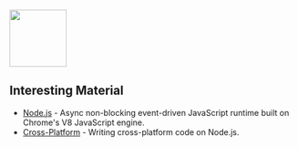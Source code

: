 ### <img src="https://blog.joypixels.com/content/images/2020/09/owl.gif" width="100px">

## Interesting Material

- [Node.js](https://github.com/sindresorhus/awesome-nodejs#readme) - Async non-blocking event-driven JavaScript runtime built on Chrome's V8 JavaScript engine.
- [Cross-Platform](https://github.com/bcoe/awesome-cross-platform-nodejs#readme) - Writing cross-platform code on Node.js.
